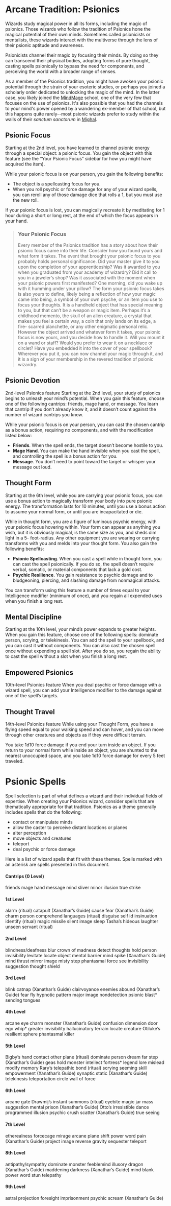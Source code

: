 # Arcane Tradition: Psionics
Wizards study magical power in all its forms, including the magic of psionics. Those wizards who follow the tradition of Psionics hone the magical potential of their own minds. Sometimes called psionicists or mentalists, these wizards interact with the multiverse through the lens of their psionic aptitude and awareness.

Psionicists channel their magic by focusing their minds. By doing so they can transcend their physical bodies, adopting forms of pure thought, casting spells psionically to bypass the need for components, and perceiving the world with a broader range of senses.

As a member of the Psionics tradition, you might have awoken your psionic potential through the strain of your esoteric studies, or perhaps you joined a scholarly order dedicated to unlocking the magic of the mind. In the latter case, you likely joined the [MindMage](/Organizations/MageSchools/MindMage.md) school, one of the very few that focuses on the use of psionics. It's also possible that you had the channels to your mind's power opened by a wandering ex-member of that school, but this happens quite rarely--most psionic wizards prefer to study within the walls of their *sanctum sanctorum* in [Mighal](/Cities/Mighal.md).

## Psionic Focus
Starting at the 2nd level, you have learned to channel psionic energy through a special object: a psionic focus. You gain the object with this feature (see the “Your Psionic Focus” sidebar for how you might have acquired the item).

While your psionic focus is on your person, you gain the following benefits:
* The object is a spellcasting focus for you.
* When you roll psychic or force damage for any of your wizard spells, you can reroll any of those damage dice that rolls a 1, but you must use the new roll.

If your psionic focus is lost, you can magically recreate it by meditating for 1 hour during a short or long rest, at the end of which the focus appears in your hand.

> ### Your Psionic Focus
> Every member of the Psionics tradition has a story about how their psionic focus came into their life. Consider how you found yours and what form it takes.
> The event that brought your psionic focus to you probably holds personal significance. Did your master give it to you upon the completion of your apprenticeship? Was it awarded to you when you graduated from your academy of wizardry? Did it call to you in a jeweler’s shop? Was it associated with the moment when your psionic powers first manifested? One morning, did you wake up with it humming under your pillow?
> The form your psionic focus takes is also yours to define, likely being a reflection of how your magic came into being, a symbol of your own psyche, or an item you use to focus your thoughts. It is a handheld object that has special meaning to you, but that can’t be a weapon or magic item. Perhaps it’s a childhood memento, the skull of an alien creature, a crystal that makes you feel a certain way, a coin that only lands on its edge, a fire- scarred planchette, or any other enigmatic personal relic.
> However the object arrived and whatever form it takes, your psionic focus is now yours, and you decide how to handle it. Will you mount it on a wand or staff? Would you prefer to wear it on a necklace or circlet? Have you embedded it into the cover of your spellbook? Wherever you put it, you can now channel your magic through it, and it is a sign of your membership in the revered tradition of psionic wizardry.

## Psionic Devotion
2nd-level Psionics feature
Starting at the 2nd level, your study of psionics begins to unleash your mind’s potential. When you gain this feature, choose one of the following cantrips: friends, mage hand, or message. You learn that cantrip if you don’t already know it, and it doesn’t count against the number of wizard cantrips you know.

While your psionic focus is on your person, you can cast the chosen cantrip as a bonus action, requiring no components, and with the modification listed below:
* **Friends**. When the spell ends, the target doesn’t become hostile to you.
* **Mage Hand**. You can make the hand invisible when you cast the spell, and controlling the spell is a bonus action for you.
* **Message**. You don’t need to point toward the target or whisper your message out loud.

## Thought Form
Starting at the 6th level, while you are carrying your psionic focus, you can use a bonus action to magically transform your body into pure psionic energy. The transformation lasts for 10 minutes, until you use a bonus action to assume your normal form, or until you are incapacitated or die.

While in thought form, you are a figure of luminous psychic energy, with your psionic focus hovering within. Your form can appear as anything you wish, but it is obviously magical, is the same size as you, and sheds dim light in a 5- foot-radius. Any other equipment you are wearing or carrying transforms with you and melds into your thought form. You also gain the following benefits:
* **Psionic Spellcasting**. When you cast a spell while in thought form, you can cast the spell psionically. If you do so, the spell doesn’t require verbal, somatic, or material components that lack a gold cost.
* **Psychic Resilience**. You gain resistance to psychic damage and to bludgeoning, piercing, and slashing damage from nonmagical attacks.

You can transform using this feature a number of times equal to your Intelligence modifier (minimum of once), and you regain all expended uses when you finish a long rest.

## Mental Discipline
Starting at the 10th level, your mind’s power expands to greater heights. When you gain this feature, choose one of the following spells: dominate person, scrying, or telekinesis. You can add the spell to your spellbook, and you can cast it without components.
You can also cast the chosen spell once without expending a spell slot. After you do so, you regain the ability to cast the spell without a slot when you finish a long rest.

## Empowered Psionics
10th-level Psionics feature
When you deal psychic or force damage with a wizard spell, you can add your Intelligence modifier to the damage against one of the spell’s targets.

## Thought Travel
14th-level Psionics feature
While using your Thought Form, you have a flying speed equal to your walking speed and can hover, and you can move through other creatures and objects as if they were difficult terrain.

You take 1d10 force damage if you end your turn inside an object. If you return to your normal form while inside an object, you are shunted to the nearest unoccupied space, and you take 1d10 force damage for every 5 feet traveled.

# Psionic Spells
Spell selection is part of what defines a wizard and their individual fields of expertise. When creating your Psionics wizard, consider spells that are thematically appropriate for that tradition. Psionics as a theme generally includes spells that do the following:
* contact or manipulate minds
* allow the caster to perceive distant locations or planes
* alter perception
* move objects and creatures
* teleport
* deal psychic or force damage

Here is a list of wizard spells that fit with these themes. Spells marked with an asterisk are spells presented in this document.

#### Cantrips (0 Level)
friends
mage hand
message 
mind sliver 
minor illusion 
true strike

#### 1st Level
alarm (ritual)
catapult (Xanathar’s Guide)
cause fear (Xanathar’s Guide)
charm person
comprehend languages (ritual) 
disguise 
self
id insinuation
identify (ritual)
magic missile
silent image
sleep
Tasha’s hideous laughter 
unseen servant (ritual)

#### 2nd Level
blindness/deafness
blur
crown of madness
detect thoughts
hold person
invisibility
levitate
locate object
mental barrier
mind spike (Xanathar’s Guide) 
mind thrust
mirror image
misty step
phantasmal force
see invisibility
suggestion
thought shield

#### 3rd Level
blink
catnap (Xanathar’s Guide) 
clairvoyance
enemies abound (Xanathar’s Guide) 
fear
fly
hypnotic pattern
major image
nondetection
psionic blast*
sending
tongues

#### 4th Level
arcane eye
charm monster (Xanathar’s Guide) 
confusion
dimension door
ego whip*
greater invisibility
hallucinatory terrain 
locate creature
Otiluke’s resilient sphere
phantasmal killer

#### 5th Level
Bigby’s hand
contact other plane (ritual)
dominate person
dream
far step (Xanathar’s Guide)
geas
hold monster
intellect fortress*
legend lore
mislead
modify memory
Rary’s telepathic bond (ritual)
scrying
seeming
skill empowerment (Xanathar’s Guide) 
synaptic static (Xanathar’s Guide) telekinesis
teleportation circle
wall of force

#### 6th Level
arcane gate
Drawmij’s instant summons (ritual) 
eyebite
magic jar
mass suggestion
mental prison (Xanathar’s Guide) 
Otto’s irresistible dance 
programmed illusion
psychic crush
scatter (Xanathar’s Guide)
true seeing

#### 7th Level
etherealness
forcecage
mirage arcane
plane shift
power word pain (Xanathar’s Guide) 
project image
reverse gravity 
sequester 
teleport

#### 8th Level
antipathy/sympathy
dominate monster
feeblemind
illusory dragon (Xanathar’s Guide) 
maddening darkness (Xanathar’s Guide) 
mind blank
power word stun 
telepathy

#### 9th Level
astral projection
foresight
imprisonment
psychic scream (Xanathar’s Guide)
